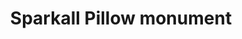 ---
pid: llp459
title: Sparkall Pillow monument
location_transcription: in Room 204 feltonville school
coordinates: "[-75.122222616191, 40.019392157813]"
zipcode: '19120'
gen_neighborhood: North Philadelphia
neighborhood: Logan,Olney
outside_phl: 
age: '9'
age_range: 6-13
instagram: 
image_file_name: llp_459.jpg
proposal_transcription: 
topic: Education,Unknown
topic_summary: 0, 0
type: Sculpture Statue
keywords_other: pillow, sparkle
credit: Lyana Castro
image_labels: 
twitter: 
facebook: 
permalink: "/monuments/llp459/"
layout: item-page
---